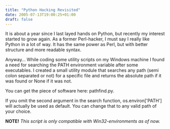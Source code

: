 ```yaml
---
title: "Python Hacking Revisited"
date: 2005-07-13T19:00:25+01:00
draft: false
---
```


It is about a year since I last layed hands on Python, but recently my interest started to grow again. As a former Perl-hacker, I must say I really like Python in a lot of way. It has the same power as Perl, but with better structure and more readable syntax.

Anyway… While coding some utility scripts on my Windows machine I found a need for searching the PATH environment variable after some executables. I created a small utility module that searches any path (semi colon separated or not) for a specific file and returns the absolute path if it was found or None if it was not.

You can get the piece of software here: pathfind.py.

If you omit the second argument in the search function, os.environ['PATH'] will actually be used as default. You can change that to any valid path of your choice.

**NOTE!** *This script is only compatible with Win32-environments as of now.*